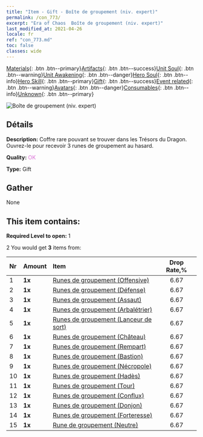 ```yaml
---
title: "Item - Gift - Boîte de groupement (niv. expert)"
permalink: /con_773/
excerpt: "Era of Chaos  Boîte de groupement (niv. expert)"
last_modified_at: 2021-04-26
locale: fr
ref: "con_773.md"
toc: false
classes: wide
---
```

 [Materials](/ItemsFR/){: .btn .btn--primary}[Artifacts](/ItemsFR/Artifacts/){: .btn .btn--success}[Unit Soul](/ItemsFR/UnitSoul/){: .btn .btn--warning}[Unit Awakening](/ItemsFR/UnitAwakening/){: .btn .btn--danger}[Hero Soul](/ItemsFR/HeroSoul/){: .btn .btn--info}[Hero Skill](/ItemsFR/HeroSkill/){: .btn .btn--primary}[Gift](/ItemsFR/Gift/){: .btn .btn--success}[Event related](/ItemsFR/Events/){: .btn .btn--warning}[Avatars](/ItemsFR/Avatars/){: .btn .btn--danger}[Consumables](/ItemsFR/Consumables/){: .btn .btn--info}[Unknown](/ItemsFR/Unknown/){: .btn .btn--primary}

 ![Boîte de groupement (niv. expert)](/images/t/i_tujianhezi3.png)

## Détails
 **Description:** Coffre rare pouvant se trouver dans les Trésors du Dragon. Ouvrez-le pour recevoir 3 runes de groupement au hasard.

 **Quality:** <span style="color: #DA70D6">OK</span>

 **Type:** Gift

## Gather

  None

## This item contains:

 **Required Level to open:** 1

 2 You would get **3** items  from:

  | Nr | Amount |     Item    | Drop Rate,% |
  |:---|:-------|:------------|:---------:|
  | 1 |  **1x** | [Runes de groupement (Offensive)](/ItemsFR/con_734/) | 6.67 | 
  | 2 |  **1x** | [Runes de groupement (Défense)](/ItemsFR/con_739/) | 6.67 | 
  | 3 |  **1x** | [Runes de groupement (Assaut)](/ItemsFR/con_741/) | 6.67 | 
  | 4 |  **1x** | [Runes de groupement (Arbalétrier)](/ItemsFR/con_742/) | 6.67 | 
  | 5 |  **1x** | [Runes de groupement (Lanceur de sort)](/ItemsFR/con_746/) | 6.67 | 
  | 6 |  **1x** | [Runes de groupement (Château)](/ItemsFR/con_752/) | 6.67 | 
  | 7 |  **1x** | [Runes de groupement (Rempart)](/ItemsFR/con_753/) | 6.67 | 
  | 8 |  **1x** | [Runes de groupement (Bastion)](/ItemsFR/con_754/) | 6.67 | 
  | 9 |  **1x** | [Runes de groupement (Nécropole)](/ItemsFR/con_755/) | 6.67 | 
  | 10 |  **1x** | [Runes de groupement (Hadès)](/ItemsFR/con_777/) | 6.67 | 
  | 11 |  **1x** | [Runes de groupement (Tour)](/ItemsFR/con_785/) | 6.67 | 
  | 12 |  **1x** | [Runes de groupement (Conflux)](/ItemsFR/con_791/) | 6.67 | 
  | 13 |  **1x** | [Runes de groupement (Donjon)](/ItemsFR/con_792/) | 6.67 | 
  | 14 |  **1x** | [Runes de groupement (Forteresse)](/ItemsFR/con_818/) | 6.67 | 
  | 15 |  **1x** | [Rune de groupement (Neutre)](/ItemsFR/con_869/) | 6.67 | 
